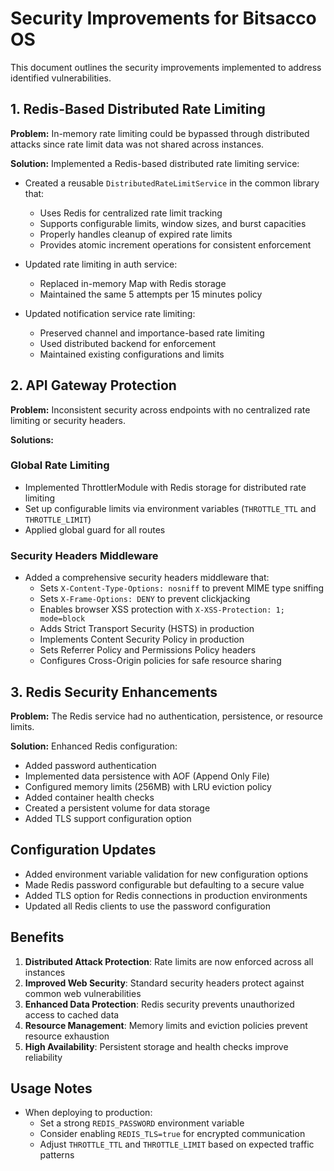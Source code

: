 # Security Improvements for Bitsacco OS

This document outlines the security improvements implemented to address identified vulnerabilities.

## 1. Redis-Based Distributed Rate Limiting

**Problem:** In-memory rate limiting could be bypassed through distributed attacks since rate limit data was not shared across instances.

**Solution:** Implemented a Redis-based distributed rate limiting service:

- Created a reusable `DistributedRateLimitService` in the common library that:
  - Uses Redis for centralized rate limit tracking
  - Supports configurable limits, window sizes, and burst capacities
  - Properly handles cleanup of expired rate limits
  - Provides atomic increment operations for consistent enforcement
  
- Updated rate limiting in auth service:
  - Replaced in-memory Map with Redis storage
  - Maintained the same 5 attempts per 15 minutes policy

- Updated notification service rate limiting:
  - Preserved channel and importance-based rate limiting
  - Used distributed backend for enforcement
  - Maintained existing configurations and limits

## 2. API Gateway Protection

**Problem:** Inconsistent security across endpoints with no centralized rate limiting or security headers.

**Solutions:**

### Global Rate Limiting

- Implemented ThrottlerModule with Redis storage for distributed rate limiting
- Set up configurable limits via environment variables (`THROTTLE_TTL` and `THROTTLE_LIMIT`)
- Applied global guard for all routes

### Security Headers Middleware

- Added a comprehensive security headers middleware that:
  - Sets `X-Content-Type-Options: nosniff` to prevent MIME type sniffing
  - Sets `X-Frame-Options: DENY` to prevent clickjacking
  - Enables browser XSS protection with `X-XSS-Protection: 1; mode=block`
  - Adds Strict Transport Security (HSTS) in production
  - Implements Content Security Policy in production
  - Sets Referrer Policy and Permissions Policy headers
  - Configures Cross-Origin policies for safe resource sharing

## 3. Redis Security Enhancements

**Problem:** The Redis service had no authentication, persistence, or resource limits.

**Solution:** Enhanced Redis configuration:

- Added password authentication
- Implemented data persistence with AOF (Append Only File)
- Configured memory limits (256MB) with LRU eviction policy
- Added container health checks
- Created a persistent volume for data storage
- Added TLS support configuration option

## Configuration Updates

- Added environment variable validation for new configuration options
- Made Redis password configurable but defaulting to a secure value
- Added TLS option for Redis connections in production environments
- Updated all Redis clients to use the password configuration

## Benefits

1. **Distributed Attack Protection**: Rate limits are now enforced across all instances
2. **Improved Web Security**: Standard security headers protect against common web vulnerabilities
3. **Enhanced Data Protection**: Redis security prevents unauthorized access to cached data
4. **Resource Management**: Memory limits and eviction policies prevent resource exhaustion
5. **High Availability**: Persistent storage and health checks improve reliability

## Usage Notes

- When deploying to production:
  - Set a strong `REDIS_PASSWORD` environment variable
  - Consider enabling `REDIS_TLS=true` for encrypted communication
  - Adjust `THROTTLE_TTL` and `THROTTLE_LIMIT` based on expected traffic patterns